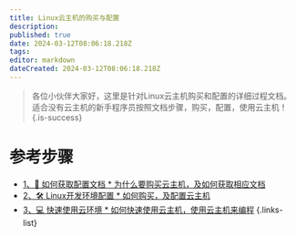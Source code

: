 ```yaml
---
title: Linux云主机的购买与配置
description: 
published: true
date: 2024-03-12T08:06:18.218Z
tags: 
editor: markdown
dateCreated: 2024-03-12T08:06:18.218Z
---
```


> 各位小伙伴大家好，这里是针对Linux云主机购买和配置的详细过程文档。
适合没有云主机的新手程序员按照文档步骤，购买，配置，使用云主机！
{.is-success}

# 参考步骤
- [1、🔑 如何获取配置文档 * 为什么要购买云主机，及如何获取相应文档](/courses_resource/cloud_usage/如何获取配置文档)
- [2、🛠️ Linux开发环境配置 * 如何购买，及配置云主机](/courses_resource/cloud_usage/Linux开发环境配置)
- [3、💻 快速使用云环境 * 如何快速使用云主机，使用云主机来编程](/courses_resource/cloud_usage/快速使用云环境)
{.links-list}